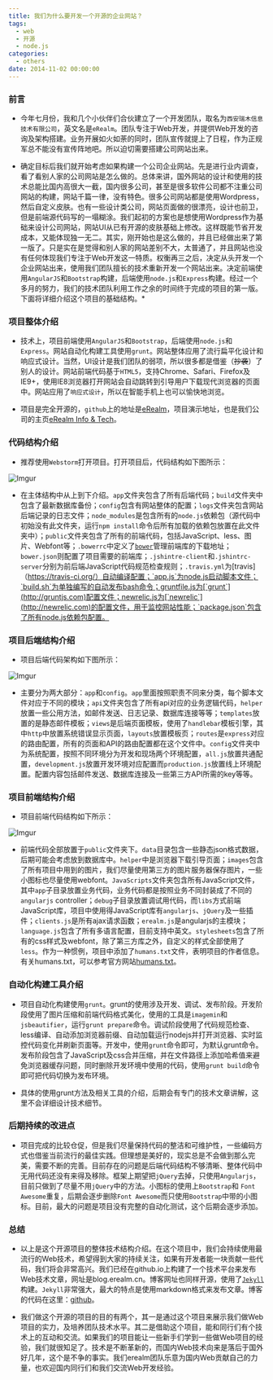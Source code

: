 ```yaml
---
title: 我们为什么要开发一个开源的企业网站？
tags:
  - web
  - 开源
  - node.js
categories:
  - others
date: 2014-11-02 00:00:00
---
```


### 前言
- 今年七月份，我和几个小伙伴们合伙建立了一个开发团队，取名为`西安瑞木信息技术有限公司`，英文名是`eRealm`。团队专注于Web开发，并提供Web开发的咨询及架构搭建。业务开展如火如荼的同时，团队宣传就提上了日程，作为正规军总不能没有宣传阵地吧。所以迫切需要搭建公司网站出来。

- 确定目标后我们就开始考虑如果构建一个公司企业网站。先是进行业内调查，看了看别人家的公司网站是怎么做的。总体来讲，国外网站的设计和使用的技术总能比国内高很大一截，国内很多公司，甚至是很多软件公司都不注重公司网站的构建，网站千篇一律，没有特色。很多公司网站都是使用Wordpress，然后自定义皮肤。也有一些设计类公司，网站页面做的很漂亮，设计也前卫，但是前端源代码写的一塌糊涂。我们起初的方案也是想使用Wordpress作为基础来设计公司网站，网站UI从已有开源的皮肤基础上修改。这样既能节省开发成本，又能体现独一无二。其实，刚开始也是这么做的，并且已经做出来了第一版了。只是实在是觉得和别人家的网站差别不大，太普通了，并且网站也没有任何体现我们专注于Web开发这一特质。权衡再三之后，决定从头开发一个企业网站出来，使用我们团队擅长的技术重新开发一个网站出来。决定前端使用`AngularJS`和`Bootstrap`构建，后端使用`node.js`和`Express`构建。经过一个多月的努力，我们的技术团队利用工作之余的时间终于完成的项目的第一版。下面将详细介绍这个项目的基础结构。*

### 项目整体介绍
- 技术上，项目前端使用`AngularJS`和`Bootstrap`，后端使用`node.js`和`Express`。网站自动化构建工具使用`grunt`。网站整体应用了流行扁平化设计和响应式设计。当然，UI设计是我们团队的弱项，所以很多都是借鉴（~~抄袭~~）了别人的设计。网站前端代码基于`HTML5`，支持Chrome、Safari、Firefox及IE9+，使用IE8浏览器打开网站会自动跳转到引导用户下载现代浏览器的页面中。网站应用了`响应式设计`，所以在智能手机上也可以愉快地浏览。

- 项目是完全开源的，`github`上的地址是[eRealm](https://github.com/erealm/HomeSite)，项目演示地址，也是我们公司的主页[eRealm Info & Tech](http://www.erealm.cn)。

### 代码结构介绍
- 推荐使用`Webstorm`打开项目。打开项目后，代码结构如下图所示：

![Imgur](http://i.imgur.com/SjV97nF.png)

- 在主体结构中从上到下介绍。`app`文件夹包含了所有后端代码；`build`文件夹中包含了最新数据库备份；`config`包含有网站整体的配置；`logs`文件夹包含网站后端记录的日志文件；`node_modules`是包含所有的`node.js`依赖包（源代码中初始没有此文件夹，运行`npm install`命令后所有加载的依赖包放置在此文件夹中）；`public`文件夹包含了所有的前端代码，包括JavaScript、less、图片、Webfont等；`.bowerrc`中定义了[`bower`](http://bower.io/)管理前端库的下载地址；`bower.json`则配置了项目需要的前端库；`.jshintre-client`和`.jshintrc-server`分别为前后端JavaScript代码规范检查规则；`.travis.yml`为[travis]（https://travis-ci.org/）自动编译配置；`app.js`为node.js启动脚本文件；`build.sh`为单独编写的自动发布bash命令；gruntfile.js为[`grunt`](http://gruntjs.com)配置文件；newrelic.js为[`newrelic`](http://newrelic.com)的配置文件，用于监控网站性能；`package.json`包含了所有node.js依赖包配置。

### 项目后端结构介绍
- 项目后端代码架构如下图所示：

![Imgur](http://i.imgur.com/PMMGvUy.png)

- 主要分为两大部分：`app`和`config`。`app`里面按照职责不同来分类，每个脚本文件对应于不同的模块；`api`文件夹包含了所有api对应的业务逻辑代码，`helper`放置一些公用方法，如邮件发送、日志记录、数据库连接等等；`templates`放置的是静态邮件模板；`views`是后端页面模板，使用了`handlebar`模板引擎，其中`http`中放置系统错误显示页面，`layouts`放置模板页；`routes`是`express`对应的路由配置，所有的页面和API的路由配置都在这个文件中。`config`文件夹中为系统配置，按照不同环境分为开发和现场两个环境配置，`all.js`放置共通配置，`development.js`放置开发环境对应配置而`production.js`放置线上环境配置。配置内容包括邮件发送、数据库连接及一些第三方API所需的key等等。

### 项目前端结构介绍
- 项目前端代码结构如下所示：

![Imgur](http://i.imgur.com/4WEeYLg.png)

- 前端代码全部放置于`public`文件夹下。`data`目录包含一些静态json格式数据，后期可能会考虑放到数据库中。`helper`中是浏览器下载引导页面；`images`包含了所有项目中用到的图片，我们尽量使用第三方的图片服务器保存图片，一些小图标也尽量使用webfont。`JavaScripts`文件夹包含所有JavaScript文件，其中`app`子目录放置业务代码，业务代码都是按照业务不同封装成了不同的`angularjs` controller；`debug`子目录放置调试用代码，而`libs`方式前端JavaScript库，项目中使用得JavaScript库有`angularjs`、`jQuery`及一些插件；`clients.js`是所有ajax请求函数；`erealm.js`是angularjs的主模块；`language.js`包含了所有多语言配置，目前支持中英文。`stylesheets`包含了所有的css样式及webfont，除了第三方库之外，自定义的样式全部使用了`less`。作为一种惯例，项目中添加了`humans.txt`文件，表明项目的作者信息。有关humans.txt，可以参考官方网站[humans.txt](http://humanstxt.org)。

### 自动化构建工具介绍
- 项目自动化构建使用`grunt`。grunt的使用涉及开发、调试、发布阶段。开发阶段使用了图片压缩和前端代码格式美化，使用的工具是`imagemin`和`jsbeautifier`，运行`grunt prepare`命令。调试阶段使用了代码规范检查、less编译、自动添加浏览器前缀、自动加载运行nodejs并打开浏览器、实时监控代码变化并刷新页面等。开发中，使用`grunt`命令即可，为默认grunt命令。发布阶段包含了JavaScript及css合并压缩，并在文件路径上添加哈希值来避免浏览器缓存问题，同时删除开发环境中使用的代码，使用`grunt build`命令即可把代码切换为发布环境。

- 具体的使用grunt方法及相关工具的介绍，后期会有专门的技术文章讲解，这里不会详细设计技术细节。

### 后期持续的改进点
- 项目完成的比较仓促，但是我们尽量保持代码的整洁和可维护性，一些编码方式也借鉴当前流行的最佳实践。但理想是美好的，现实总是不会做到那么完美，需要不断的完善。目前存在的问题是后端代码结构不够清晰、整体代码中无用代码还没有来得及移除。框架上期望把`jQuery`去掉，只使用`Angularjs`，目前只做到了尽量不用`jQuery`中的方法。小图标的使用上`Bootstrap`和
`Font Awesome`重复，后期会逐步删除`Font Awesome`而只使用`Bootstrap`中带的小图标。目前，最大的问题是项目没有完整的自动化测试，这个后期会逐步添加。

### 总结
- 以上是这个开源项目的整体技术结构介绍。在这个项目中，我们会持续使用最流行的Web技术，希望得到大家的持续关注，如果有开发者能一块贡献一些代码，我们将会非常高兴。我们已经在github.io上构建了一个技术平台来发布Web技术文章，网址是blog.erealm.cn。博客网址也同样开源，使用了[`Jekyll`](http://jekyllrb.com/)构建。`Jekyll`非常强大，最大的特点是使用markdown格式来发布文章。博客的代码在这里：[github](https://github.com/erealm/erealm.github.io)。

- 我们做这个开源的项目的目的有两个，其一是通过这个项目来展示我们做Web项目的实力，及培养团队技术水平。其二是借助这个项目，能和同行们有个技术上的互动和交流。如果我们的项目能让一些新手们学到一些做Web项目的经验，我们就很知足了。技术是不断革新的，而国内Web技术向来是落后于国外好几年，这个是不争的事实。我们erealm团队乐意为国内Web贡献自己的力量，也欢迎国内同行们和我们交流Web开发经验。
